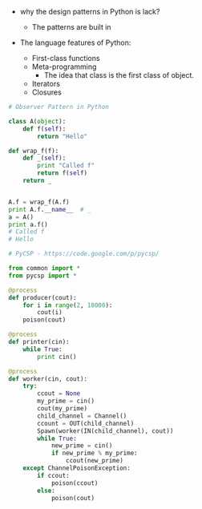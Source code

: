 * why the design patterns in Python is lack?
  * The patterns are built in


* The language features of Python:
  * First-class functions
  * Meta-programming
    * The idea that class is the first class of object.
  * Iterators
  * Closures



``` python
# Observer Pattern in Python

class A(object):
    def f(self):
        return "Hello"

def wrap_f(f):
    def _(self):
        print "Called f"
        return f(self)
    return _


A.f = wrap_f(A.f)
print A.f.__name__  # _
a = A()
print a.f() 
# Called f
# Hello
```

``` python
# PyCSP - https://code.google.com/p/pycsp/

from common import *
from pycsp import *

@process
def producer(cout):
    for i in range(2, 10000):
        cout(i)
    poison(cout)

@process
def printer(cin):
    while True:
        print cin()

@process
def worker(cin, cout):
    try:
        ccout = None
        my_prime = cin()
        cout(my_prime)
        child_channel = Channel()
        ccount = OUT(child_channel)
        Spawn(worker(IN(child_channel), cout))
        while True:
            new_prime = cin()
            if new_prime % my_prime:
                ccout(new_prime)
    except ChannelPoisonException:
        if ccout:
            poison(ccout)
        else:
            poison(cout)
```

